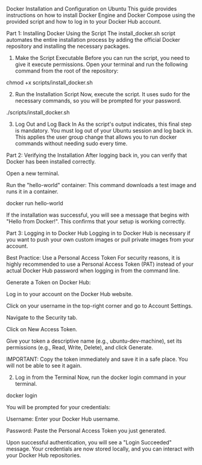 Docker Installation and Configuration on Ubuntu
This guide provides instructions on how to install Docker Engine and Docker Compose using the provided script and how to log in to your Docker Hub account.

Part 1: Installing Docker Using the Script
The install_docker.sh script automates the entire installation process by adding the official Docker repository and installing the necessary packages.

1. Make the Script Executable
Before you can run the script, you need to give it execute permissions. Open your terminal and run the following command from the root of the repository:

chmod +x scripts/install_docker.sh

2. Run the Installation Script
Now, execute the script. It uses sudo for the necessary commands, so you will be prompted for your password.

./scripts/install_docker.sh

3. Log Out and Log Back In
As the script's output indicates, this final step is mandatory. You must log out of your Ubuntu session and log back in. This applies the user group change that allows you to run docker commands without needing sudo every time.

Part 2: Verifying the Installation
After logging back in, you can verify that Docker has been installed correctly.

Open a new terminal.

Run the "hello-world" container:
This command downloads a test image and runs it in a container.

docker run hello-world

If the installation was successful, you will see a message that begins with "Hello from Docker!". This confirms that your setup is working correctly.

Part 3: Logging in to Docker Hub
Logging in to Docker Hub is necessary if you want to push your own custom images or pull private images from your account.

Best Practice: Use a Personal Access Token
For security reasons, it is highly recommended to use a Personal Access Token (PAT) instead of your actual Docker Hub password when logging in from the command line.

Generate a Token on Docker Hub:

Log in to your account on the Docker Hub website.

Click on your username in the top-right corner and go to Account Settings.

Navigate to the Security tab.

Click on New Access Token.

Give your token a descriptive name (e.g., ubuntu-dev-machine), set its permissions (e.g., Read, Write, Delete), and click Generate.

IMPORTANT: Copy the token immediately and save it in a safe place. You will not be able to see it again.

2. Log in from the Terminal
Now, run the docker login command in your terminal.

docker login

You will be prompted for your credentials:

Username: Enter your Docker Hub username.

Password: Paste the Personal Access Token you just generated.

Upon successful authentication, you will see a "Login Succeeded" message. Your credentials are now stored locally, and you can interact with your Docker Hub repositories.